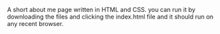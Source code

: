 A short about me page written in HTML and CSS.
you can run it by downloading the files and clicking the index.html file and it should run on any recent browser.
